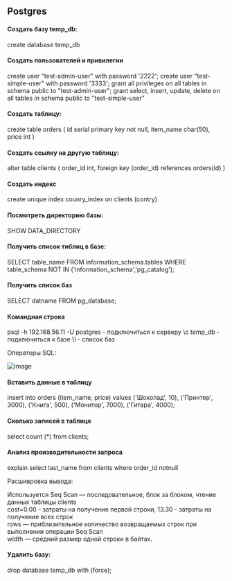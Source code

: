 ## Postgres

#### Создать базу temp_db:
create database temp_db

#### Создать пользователей и привилегии
create user "test-admin-user" with password '2222';
create user "test-simple-user" with password '3333';
grant all privileges on all tables in schema public to "test-admin-user";
grant select, insert, update, delete on all tables in schema public to "test-simple-user"

#### Создать таблицу:

create table orders 
(
	id serial primary key not null,
	item_name char(50),
	price int
)

#### Создать ссылку на другую таблицу:
alter table clients
(
	order_id int,
	foreign key (order_id) references orders(id)
)

#### Создать индекс

create unique index counry_index on clients (contry)

#### Посмотреть директорию базы:
SHOW DATA_DIRECTORY

#### Получить список тиблиц в базе:
SELECT table_name FROM information_schema.tables
WHERE table_schema NOT IN ('information_schema','pg_catalog');

#### Получить список баз
SELECT datname FROM pg_database;

#### Командная строка

psql -h 192.168.56.11 -U postgres - подключиться к серверу
\c temp_db - подключиться к базе
\l - список баз

Операторы SQL:

![image](https://user-images.githubusercontent.com/93157702/179782081-83bc5d1a-f8f1-497c-935c-08671ba98213.png)

#### Вставить данные в таблицу

insert into orders (item_name, price) values
('Шоколад', 10),
('Принтер', 3000),
('Книга', 500),
('Монитор', 7000),
('Гитара', 4000);

#### Сколько записей в таблице

select count (*) from clients;

#### Анализ производительности запроса

explain select last_name from clients where order_id notnull  

Расшивровка вывода:  

Используется Seq Scan — последовательное, блок за блоком, чтение данных таблицы clients  
cost=0.00 - затраты на получение первой строки, 13.30 - затраты на получение всех строк  
rows — приблизительное количество возвращаемых строк при выполнении операции Seq Scan  
width — средний размер одной строки в байтах.  

#### Удалить базу:

drop database temp_db with (force);


